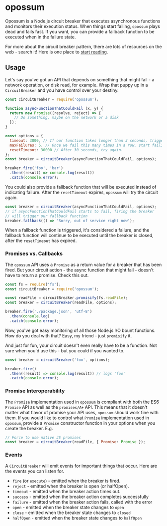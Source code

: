 # opossum

Opossum is a Node.js circuit breaker that executes asynchronous functions
and monitors their execution status. When things start failing, `opossum`
plays dead and fails fast. If you want, you can provide a fallback function
to be executed when in the failure state.

For more about the circuit breaker pattern, there are lots of resources
on the web - search it! Here is one place to
[start reading](http://martinfowler.com/bliki/CircuitBreaker.html).

## Usage

Let's say you've got an API that depends on something that might fail -
a network operation, or disk read, for example. Wrap that puppy up in a
`CircuitBreaker` and you have control over your destiny.

```javascript
const circuitBreaker = require('opossum');

function asyncFunctionThatCouldFail (x, y) {
  return new Promise((resolve, reject) => {
    // Do something, maybe on the network or a disk
  });
}

const options = {
  timeout: 3000, // If our function takes longer than 3 seconds, trigger a failure
  maxFailures: 5, // Once we fail this many times in a row, start failing fast
  resetTimeout: 30000 // After 30 seconds, try again.
};
const breaker = circuitBreaker(asyncFunctionThatCouldFail, options);

breaker.fire('foo', 'bar')
  .then((result) => console.log(result))
  .catch(console.error);
```

You could also provide a fallback function that will be executed instead
of indicating failure. After the `resetTimeout` expires, `opossum` will try
the circuit again.

```javascript
const breaker = circuitBreaker(asyncFunctionThatCouldFail, options);
// if asyncFunctionThatCouldFail starts to fail, firing the breaker
// will trigger our fallback function
breaker.fallback(() => 'Sorry, out of service right now');
```

When a fallback function is triggered, it's considered a failure, and the
fallback function will continue to be executed until the breaker is closed,
after the `resetTimeout` has expired.

### Promises vs. Callbacks
The `opossum` API uses a `Promise` as a return value for a breaker that
has been fired. But your circuit action - the async function that might fail -
doesn't have to return a promise. Check this out.

```javascript
const fs = require('fs');
const circuitBreaker = require('opossum');

const readFile = circuitBreaker.promisify(fs.readFile);
const breaker = circuitBreaker(readFile, options);

breaker.fire('./package.json', 'utf-8')
  .then(console.log)
  .catch(console.error);
```

Now, you've got easy monitoring of all those Node.js I/O bount functions.
How do you deal with that? Easy, my friend - just `promisify` it.

And just for fun, your circuit doesn't even really have to be a function.
Not sure when you'd use this - but you could if you wanted to.

```javascript
const breaker = circuitBreaker('foo', options);

breaker.fire()
  .then((result) => console.log(result)) // logs 'foo'
  .catch(console.error);
```

### Promise Interoperability

The `Promise` implementation used in `opossum` is compliant with both the
ES6 `Promise` API as well as the `promises/A+` API. This means that it doesn't
matter what flavor of promise your API uses, `opossum` should work fine with
them. If you would like to control what `Promise` implementation used in
`opossum`, provide a `Promise` constructor function in your options when
you create the breaker. E.g.

```javascript
// Force to use native JS promises
const breaker = circuitBreaker(readFile, { Promise: Promise });
```

### Events

A `CircuitBreaker` will emit events for important things that occur.
Here are the events you can listen for.

* `fire` (or `execute`) - emitted when the breaker is fired.
* `reject` - emitted when the breaker is open (or halfOpen).
* `timeout` - emitted when the breaker action times out.
* `success` - emitted when the breaker action completes successfully
* `failure` - emitted when the breaker action fails, called with the error
* `open` - emitted when the breaker state changes to `open`
* `close` - emitted when the breaker state changes to `closed`
* `halfOpen` - emitted when the breaker state changes to `halfOpen`
